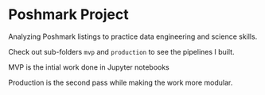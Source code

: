 # Poshmark Project

Analyzing Poshmark listings to practice data engineering and science skills.

Check out sub-folders `mvp` and `production` to see the pipelines I built.

MVP is the intial work done in Jupyter notebooks

Production is the second pass while making the work more modular.
